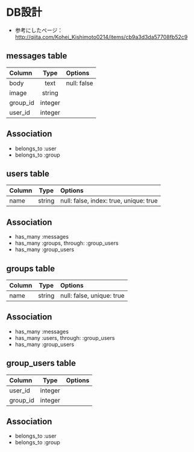 # DB設計
- 参考にしたページ：http://qiita.com/Kohei_Kishimoto0214/items/cb9a3d3da57708fb52c9

## messages table
|    Column    |    Type    |                 Options                  |
|:-------------|:----------:|:-----------------------------------------|
| body         |    text    | null: false                              |
| image        |   string   |                                          |
| group_id     |   integer  |                                          |
| user_id      |   integer  |                                          |

## Association
- belongs_to :user
- belongs_to :group

## users table
|    Column    |    Type    |                 Options                  |
|:-------------|:----------:|:-----------------------------------------|
| name         |   string   | null: false, index: true, unique: true   |

## Association
- has_many :messages
- has_many :groups, through: :group_users
- has_many :group_users

## groups table
|    Column    |    Type    |                 Options                  |
|:-------------|:----------:|:-----------------------------------------|
| name         |   string   | null: false, unique: true                |

## Association
- has_many :messages
- has_many :users, through: :group_users
- has_many :group_users

## group_users table
|    Column    |    Type    |                      Options                       |
|:-------------|:----------:|:---------------------------------------------------|
| user_id      |   integer  |                                                    |
| group_id     |   integer  |                                                    |

## Association
- belongs_to :user
- belongs_to :group
